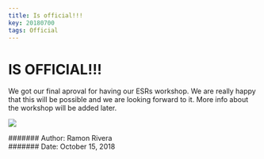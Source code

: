 ```yaml
---
title: Is official!!!
key: 20180700
tags: Official 
---
```



# IS OFFICIAL!!!  

We got our final aproval for having our ESRs workshop. We are really happy that this will be possible and we are looking forward to it. 
More info about the workshop will be added later. 

![](https://i.imgur.com/KMVYY8O.png)  


####### Author: Ramon Rivera  
####### Date: October 15, 2018  
